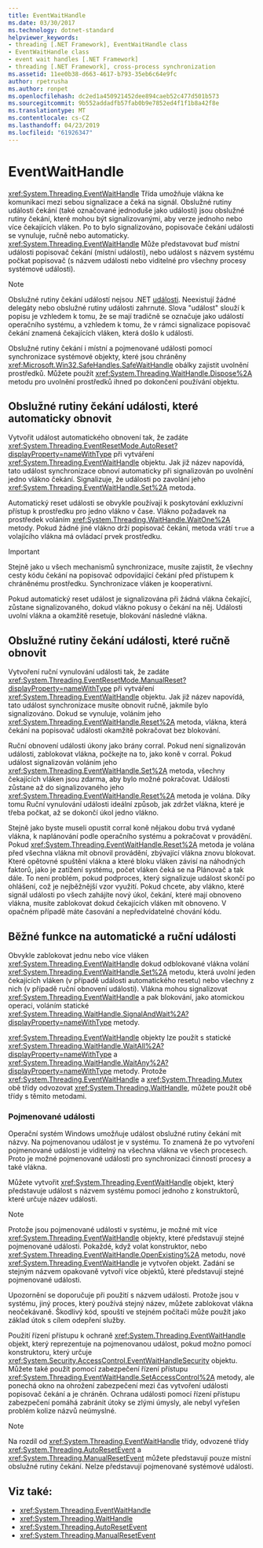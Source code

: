 ```yaml
---
title: EventWaitHandle
ms.date: 03/30/2017
ms.technology: dotnet-standard
helpviewer_keywords:
- threading [.NET Framework], EventWaitHandle class
- EventWaitHandle class
- event wait handles [.NET Framework]
- threading [.NET Framework], cross-process synchronization
ms.assetid: 11ee0b38-d663-4617-b793-35eb6c64e9fc
author: rpetrusha
ms.author: ronpet
ms.openlocfilehash: dc2ed1a450921452dee894caeb52c477d501b573
ms.sourcegitcommit: 9b552addadfb57fab0b9e7852ed4f1f1b8a42f8e
ms.translationtype: MT
ms.contentlocale: cs-CZ
ms.lasthandoff: 04/23/2019
ms.locfileid: "61926347"
---
```

# <a name="eventwaithandle"></a>EventWaitHandle
<xref:System.Threading.EventWaitHandle> Třída umožňuje vlákna ke komunikaci mezi sebou signalizace a čeká na signál. Obslužné rutiny události čekání (také označované jednoduše jako události) jsou obslužné rutiny čekání, které mohou být signalizovanými, aby verze jednoho nebo více čekajících vláken. Po to bylo signalizováno, popisovače čekání události se vynuluje, ručně nebo automaticky. <xref:System.Threading.EventWaitHandle> Může představovat buď místní události popisovač čekání (místní události), nebo událost s názvem systému počkat popisovač (s názvem události nebo viditelné pro všechny procesy systémové události).  
  
> [!NOTE]
>  Obslužné rutiny čekání událostí nejsou .NET [události](../events/index.md). Neexistují žádné delegáty nebo obslužné rutiny události zahrnuté. Slova "událost" slouží k popisu je vzhledem k tomu, že se mají tradičně se označuje jako událostí operačního systému, a vzhledem k tomu, že v rámci signalizace popisovač čekání znamená čekajících vláken, která došlo k události.  
  
 Obslužné rutiny čekání i místní a pojmenované události pomocí synchronizace systémové objekty, které jsou chráněny <xref:Microsoft.Win32.SafeHandles.SafeWaitHandle> obálky zajistit uvolnění prostředků. Můžete použít <xref:System.Threading.WaitHandle.Dispose%2A> metodu pro uvolnění prostředků ihned po dokončení používání objektu.  
  
## <a name="event-wait-handles-that-reset-automatically"></a>Obslužné rutiny čekání události, které automaticky obnovit  
 Vytvořit událost automatického obnovení tak, že zadáte <xref:System.Threading.EventResetMode.AutoReset?displayProperty=nameWithType> při vytváření <xref:System.Threading.EventWaitHandle> objektu. Jak již název napovídá, tato událost synchronizace obnoví automaticky při signalizován po uvolnění jedno vlákno čekání. Signalizuje, že události po zavolání jeho <xref:System.Threading.EventWaitHandle.Set%2A> metoda.  
  
 Automatický reset události se obvykle používají k poskytování exkluzivní přístup k prostředku pro jedno vlákno v čase. Vlákno požadavek na prostředek voláním <xref:System.Threading.WaitHandle.WaitOne%2A> metody. Pokud žádné jiné vlákno drží popisovač čekání, metoda vrátí `true` a volajícího vlákna má ovládací prvek prostředku.  
  
> [!IMPORTANT]
>  Stejně jako u všech mechanismů synchronizace, musíte zajistit, že všechny cesty kódu čekání na popisovač odpovídající čekání před přístupem k chráněnému prostředku. Synchronizace vláken je kooperativní.  
  
 Pokud automatický reset událost je signalizována při žádná vlákna čekající, zůstane signalizovaného, dokud vlákno pokusy o čekání na něj. Události uvolní vlákna a okamžitě resetuje, blokování následné vlákna.  
  
## <a name="event-wait-handles-that-reset-manually"></a>Obslužné rutiny čekání události, které ručně obnovit  
 Vytvoření ruční vynulování události tak, že zadáte <xref:System.Threading.EventResetMode.ManualReset?displayProperty=nameWithType> při vytváření <xref:System.Threading.EventWaitHandle> objektu. Jak již název napovídá, tato událost synchronizace musíte obnovit ručně, jakmile bylo signalizováno. Dokud se vynuluje, voláním jeho <xref:System.Threading.EventWaitHandle.Reset%2A> metoda, vlákna, která čekání na popisovač události okamžitě pokračovat bez blokování.  
  
 Ruční obnovení události úkony jako brány corral. Pokud není signalizován události, zablokovat vlákna, počkejte na to, jako koně v corral. Pokud událost signalizován voláním jeho <xref:System.Threading.EventWaitHandle.Set%2A> metoda, všechny čekajících vláken jsou zdarma, aby bylo možné pokračovat. Události zůstane až do signalizovaného jeho <xref:System.Threading.EventWaitHandle.Reset%2A> metoda je volána. Díky tomu Ruční vynulování události ideální způsob, jak zdržet vlákna, které je třeba počkat, až se dokončí úkol jedno vlákno.  
  
 Stejně jako byste museli opustit corral koně nějakou dobu trvá vydané vlákna, k naplánování podle operačního systému a pokračovat v provádění. Pokud <xref:System.Threading.EventWaitHandle.Reset%2A> metoda je volána před všechna vlákna mít obnovil provádění, zbývající vlákna znovu blokovat. Které opětovné spuštění vlákna a které bloku vláken závisí na náhodných faktorů, jako je zatížení systému, počet vláken čeká se na Plánovač a tak dále. To není problém, pokud podproces, který signalizuje událost skončí po ohlášení, což je nejběžnější vzor využití. Pokud chcete, aby vlákno, které signál události po všech zahájíte nový úkol, čekání, které mají obnoveno vlákna, musíte zablokovat dokud čekajících vláken mít obnoveno. V opačném případě máte časování a nepředvídatelné chování kódu.  
  
## <a name="features-common-to-automatic-and-manual-events"></a>Běžné funkce na automatické a ruční události  
 Obvykle zablokovat jednu nebo více vláken <xref:System.Threading.EventWaitHandle> dokud odblokované vlákna volání <xref:System.Threading.EventWaitHandle.Set%2A> metodu, která uvolní jeden čekajících vláken (v případě události automatického resetu) nebo všechny z nich (v případě ruční obnovení události). Vlákna mohou signalizovat <xref:System.Threading.EventWaitHandle> a pak blokování, jako atomickou operaci, voláním statické <xref:System.Threading.WaitHandle.SignalAndWait%2A?displayProperty=nameWithType> metody.  
  
 <xref:System.Threading.EventWaitHandle> objekty lze použít s statické <xref:System.Threading.WaitHandle.WaitAll%2A?displayProperty=nameWithType> a <xref:System.Threading.WaitHandle.WaitAny%2A?displayProperty=nameWithType> metody. Protože <xref:System.Threading.EventWaitHandle> a <xref:System.Threading.Mutex> obě třídy odvozovat <xref:System.Threading.WaitHandle>, můžete použít obě třídy s těmito metodami.  
  
### <a name="named-events"></a>Pojmenované události  
 Operační systém Windows umožňuje událost obslužné rutiny čekání mít názvy. Na pojmenovanou událost je v systému. To znamená že po vytvoření pojmenované události je viditelný na všechna vlákna ve všech procesech. Proto je možné pojmenované události pro synchronizaci činností procesy a také vlákna.  
  
 Můžete vytvořit <xref:System.Threading.EventWaitHandle> objekt, který představuje událost s názvem systému pomocí jednoho z konstruktorů, které určuje název události.  
  
> [!NOTE]
>  Protože jsou pojmenované události v systému, je možné mít více <xref:System.Threading.EventWaitHandle> objekty, které představují stejné pojmenované události. Pokaždé, když volat konstruktor, nebo <xref:System.Threading.EventWaitHandle.OpenExisting%2A> metodu, nové <xref:System.Threading.EventWaitHandle> je vytvořen objekt. Zadání se stejným názvem opakovaně vytvoří více objektů, které představují stejné pojmenované události.  
  
 Upozornění se doporučuje při použití s názvem události. Protože jsou v systému, jiný proces, který používá stejný název, můžete zablokovat vlákna neočekávaně. Škodlivý kód, spouští ve stejném počítači může použít jako základ útok s cílem odepření služby.  
  
 Použití řízení přístupu k ochraně <xref:System.Threading.EventWaitHandle> objekt, který reprezentuje na pojmenovanou událost, pokud možno pomocí konstruktoru, který určuje <xref:System.Security.AccessControl.EventWaitHandleSecurity> objektu. Můžete také použít pomocí zabezpečení řízení přístupu <xref:System.Threading.EventWaitHandle.SetAccessControl%2A> metody, ale ponechá okno na ohrožení zabezpečení mezi čas vytvoření události popisovač čekání a je chráněn. Ochrana události pomocí řízení přístupu zabezpečení pomáhá zabránit útoky se zlými úmysly, ale nebyl vyřešen problém kolize názvů neúmyslné.  
  
> [!NOTE]
>  Na rozdíl od <xref:System.Threading.EventWaitHandle> třídy, odvozené třídy <xref:System.Threading.AutoResetEvent> a <xref:System.Threading.ManualResetEvent> můžete představují pouze místní obslužné rutiny čekání. Nelze představují pojmenované systémové události.  
  
## <a name="see-also"></a>Viz také:

- <xref:System.Threading.EventWaitHandle>
- <xref:System.Threading.WaitHandle>
- <xref:System.Threading.AutoResetEvent>
- <xref:System.Threading.ManualResetEvent>
